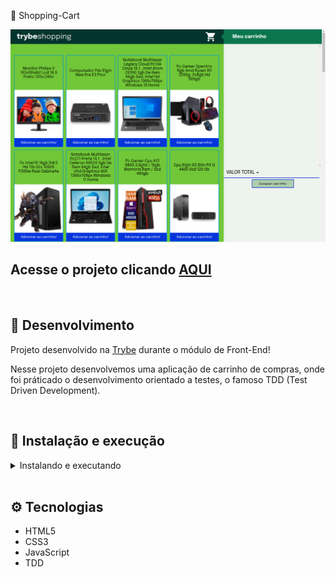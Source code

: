 🛒 Shopping-Cart

![Preview Projeto](./preview.png)

## Acesse o projeto clicando <a href="https://eliedson1979.github.io/shoppingcart/">AQUI</a>

<br />

## 📡 Desenvolvimento

Projeto desenvolvido na <a href="https://betrybe.com/" target="_blank">Trybe</a> durante o módulo de Front-End!

Nesse projeto desenvolvemos uma aplicação de carrinho de compras, onde foi práticado o desenvolvimento orientado a testes, o famoso TDD (Test Driven Development).

<br />

## 🚀 Instalação e execução

  <details>
    <summary>Instalando e executando</summary>
    <br />

### 1 - Clone o repositório:

```
git clone git@github.com:Eliedson1979/shoppingcart.git
```

### 2 - Apos ter o repositório clonado em sua maquina, execute este comando para acessar a pasta do projeto:

```sh
cd shoppingcart
```

### 3 - Dentro da pasta do projeto, execute o index:

```
Acesse o Index.html

```
### 5 - Acesse a aplicação:

Abrindo na porta padrão que o React usa: <http://localhost:3000/> em seu navegador.

  </details>
<br />

## ⚙️ Tecnologias

* HTML5
* CSS3
* JavaScript
* TDD
